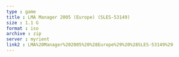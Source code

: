```yaml
---
type : game
title : LMA Manager 2005 (Europe) (SLES-53149)
size : 1.1 G
format : iso
archive : zip
server : myrient
link2 : LMA%20Manager%202005%20%28Europe%29%20%28SLES-53149%29
---
```

